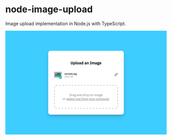 # node-image-upload

Image upload implementation in Node.js with TypeScript.

![File upload screenshot](https://github.com/gvlsq/node-file-upload/blob/main/screenshot.png)
